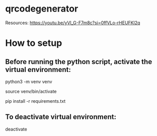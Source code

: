 # qrcodegenerator

Resources: https://youtu.be/yVl_G-F7m8c?si=0ffVLo-rHEUFKl2q


# How to setup

## Before running the python script, activate the virtual environment:

python3 -m venv venv

source venv/bin/activate

pip install -r requirements.txt

## To deactivate virtual environment:

deactivate